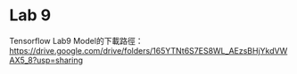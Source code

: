 # Lab 9

Tensorflow Lab9 Model的下載路徑：
https://drive.google.com/drive/folders/165YTNt6S7ES8WL_AEzsBHjYkdVWAX5_8?usp=sharing
